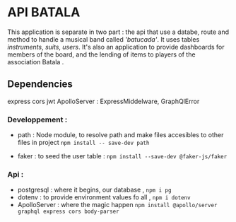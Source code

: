 # API BATALA

This application is separate in two part : the api that use a databe, route and method to handle a musical band called *'batucada'*.
It uses tables *instruments*, *suits*, *users*. It's also an application to provide dashboards for members of the board, and the lending of items to players of the association Batala .

## Dependencies
express
cors
jwt
ApolloServer : ExpressMiddelware, GraphQlError

### Developpement :
- path : Node module, to resolve path and make files accesibles to other files in project ` npm install -- save-dev path ` 
  
- faker : to seed the user table : ` npm install --save-dev @faker-js/faker `


### Api :

- postgresql :  where it begins, our database , ` npm i pg `
- dotenv : to provide environment values fo all , ` npm i dotenv `
- ApolloServer : where the magic happen `npm install @apollo/server graphql express cors body-parser `
